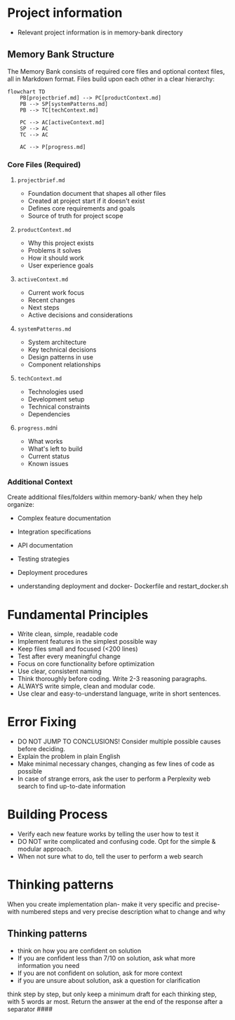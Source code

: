 
# Project information

- Relevant project information is in memory-bank directory

## Memory Bank Structure

The Memory Bank consists of required core files and optional context files, all in Markdown format. Files build upon each other in a clear hierarchy:

```mermaid
flowchart TD
    PB[projectbrief.md] --> PC[productContext.md]
    PB --> SP[systemPatterns.md]
    PB --> TC[techContext.md]
    
    PC --> AC[activeContext.md]
    SP --> AC
    TC --> AC
    
    AC --> P[progress.md]
```

### Core Files (Required)
1. `projectbrief.md`
   - Foundation document that shapes all other files
   - Created at project start if it doesn't exist
   - Defines core requirements and goals
   - Source of truth for project scope

2. `productContext.md`
   - Why this project exists
   - Problems it solves
   - How it should work
   - User experience goals

3. `activeContext.md`
   - Current work focus
   - Recent changes
   - Next steps
   - Active decisions and considerations

4. `systemPatterns.md`
   - System architecture
   - Key technical decisions
   - Design patterns in use
   - Component relationships

5. `techContext.md`
   - Technologies used
   - Development setup
   - Technical constraints
   - Dependencies

6. `progress.md`ni
   - What works
   - What's left to build
   - Current status
   - Known issues

### Additional Context
Create additional files/folders within memory-bank/ when they help organize:
- Complex feature documentation
- Integration specifications
- API documentation
- Testing strategies
- Deployment procedures

- understanding deployment and docker- Dockerfile and restart_docker.sh

# Fundamental Principles
- Write clean, simple, readable code
- Implement features in the simplest possible way
- Keep files small and focused (<200 lines)
- Test after every meaningful change
- Focus on core functionality before optimization
- Use clear, consistent naming
- Think thoroughly before coding. Write 2-3 reasoning paragraphs.
- ALWAYS write simple, clean and modular code.
- Use clear and easy-to-understand language, write in short sentences.

# Error Fixing
- DO NOT JUMP TO CONCLUSIONS! Consider multiple possible causes before deciding.
- Explain the problem in plain English
- Make minimal necessary changes, changing as few lines of code as possible
- In case of strange errors, ask the user to perform a Perplexity web search to find up-to-date information

# Building Process
- Verify each new feature works by telling the user how to test it
- DO NOT write complicated and confusing code. Opt for the simple & modular approach.
- When not sure what to do, tell the user to perform a web search

# Thinking patterns
When you create implementation plan- make it very specific and precise- with numbered steps and very precise description what to change and why


## Thinking patterns
- think on how you are confident on solution
- If you are confident less than 7/10 on solution, ask what more information you need
- If you are not confident on solution, ask for more context
- if you are unsure about solution, ask a question for clarification

think step by step, but only keep a minimum draft for each thinking step, with 5 words ar most. Return the answer at the end of the response after a separator ####



